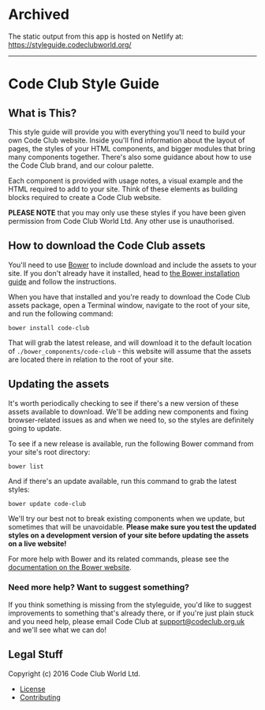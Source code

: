 # Archived

The static output from this app is hosted on Netlify at: https://styleguide.codeclubworld.org/

***

# Code Club Style Guide

## What is This?

This style guide will provide you with everything you'll need to build your own Code Club website. Inside you'll find information about the layout of pages, the styles of your HTML components, and bigger modules that bring many components together. There's also some guidance about how to use the Code Club brand, and our colour palette.

Each component is provided with usage notes, a visual example and the HTML required to add to your site. Think of these elements as building blocks required to create a Code Club website.

**PLEASE NOTE** that you may only use these styles if you have been given permission from Code Club World Ltd. Any other use is unauthorised.

## How to download the Code Club assets

You'll need to use [Bower](http://bower.io) to include download and include the assets to your site. If you don't already have it installed, head to [the Bower installation guide](http://bower.io/#install-bower) and follow the instructions.

When you have that installed and you're ready to download the Code Club assets package, open a Terminal window, navigate to the root of your site, and run the following command:

`bower install code-club`

That will grab the latest release, and will download it to the default location of `./bower_components/code-club` - this website will assume that the assets are located there in relation to the root of your site.

## Updating the assets

It's worth periodically checking to see if there's a new version of these assets available to download. We'll be adding new components and fixing browser-related issues as and when we need to, so the styles are definitely going to update.

To see if a new release is available, run the following Bower command from your site's root directory:

`bower list`

And if there's an update available, run this command to grab the latest styles:

`bower update code-club`

We'll try our best not to break existing components when we update, but sometimes that will be unavoidable. **Please make sure you test the updated styles on a development version of your site before updating the assets on a live website!**

For more help with Bower and its related commands, please see the [documentation on the Bower website](http://bower.io).

### Need more help? Want to suggest something?

If you think something is missing from the styleguide, you'd like to suggest improvements to something that's already there, or if you're just plain stuck and you need help, please email Code Club at [support@codeclub.org.uk](mailto:support@codeclub.org.uk) and we'll see what we can do!

## Legal Stuff

Copyright (c) 2016 Code Club World Ltd.

- [License](LICENSE.txt)
- [Contributing](CONTRIBUTING.txt)

